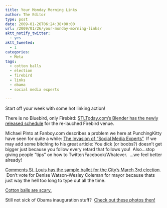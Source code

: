 ```yaml
---
title: Your Monday Morning Links
author: The Editor
type: post
date: 2009-01-26T06:24:38+00:00
url: /2009/01/26/your-monday-morning-links/
aktt_notify_twitter:
  - yes
aktt_tweeted:
  - 1
categories:
  - Meta
tags:
  - cotton balls
  - election
  - firebird
  - links
  - obama
  - social media experts

---
```

Start off your week with some hot linking action!

There is no Bluebird, only Firebird: [STLToday.com&#8217;s Blender has the newly released schedule][1] for the re-lauched Firebird venue.

Michael Pinto at Fanboy.com describes a problem we here at PunchingKitty have seen for quite a while: [The Invasion of &#8220;Social Media Experts&#8221;][2]  If we may add some bitching to his great article: You dick (or boobs?) doesn&#8217;t get bigger just because you follow every retard that follows you!  Also&#8230;stop giving people &#8220;tips&#8221; on how to Twitter/Facebook/Whatever.  &#8230;we feel better already!

[Comments St. Louis has the sample ballot for the City&#8217;s March 3rd election][3].  Don&#8217;t vote for Denise Watson-Wesley Coleman for mayor because thats just way the hell too long to type out all the time.

[Cotton balls are scary.][4]

Still not sick of Obama inauguration stuff?  [Check out these photos then!][5]

 [1]: http://www.stltoday.com/blogzone/the-blender/the-blender/2009/01/firebird-picks-up-where-the-bluebird-left-off/
 [2]: http://www.fanboy.com/2009/01/social-media-experts-rant.html
 [3]: http://travisreems.blogspot.com/2009/01/st-louis-sample-ballot-for-march-3-2009.html
 [4]: http://www.uncoached.com/2009/01/23/this-is-american-television-meet-the-woman-terrified-of-cotton-balls/
 [5]: http://www.boston.com/bigpicture/2009/01/the_inauguration_of_president.html